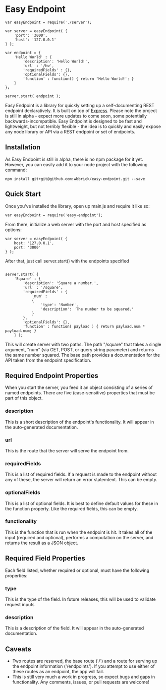 # Easy Endpoint

```
var easyEndpoint = require('./server');

var server = easyEndpoint( {
	'port': '3000',
	'host': '127.0.0.1'
} );

var endpoint = {
	'Hello World' : {
		'description': 'Hello World!',
		'url' : '/hw',
		'requiredFields' : {},
		'optionalFields': {},
		'function' : function() { return 'Hello World!'; }
	}
};

server.start( endpoint );
```

Easy Endpoint is a library for quickly setting up a self-documenting REST endpoint declaratively.  It is built on top of [Express](http://expressjs.com/).  Please note the project is still in alpha - expect more updates to come soon, some potentially backwards-incompatible.  Easy Endpoint is designed to be fast and lightweight, but not terribly flexible - the idea is to quickly and easily expose any node library or API via a REST endpoint or set of endpoints.

## Installation

As Easy Endpoint is still in alpha, there is no npm package for it yet.  However, you can easily add it to your node project with the following command:

```
npm install git+git@github.com:wbbrick/easy-endpoint.git --save
```

## Quick Start

Once you've installed the library, open up main.js and require it like so:

```
var easyEndpoint = require('easy-endpoint');
```

From there, initialize a web server with the port and host specified as options:

```
var server = easyEndpoint( {
	host: '127.0.0.1',
	port: '3000'
} );
```

After that, just call server.start() with the endpoints specified

```

server.start( {
	'Square' : {
		'description': 'Square a number.',
		'url' : '/square',
		'requiredFields' : {
			'num' :
			{
				'type': 'Number',
				'description': 'The number to be squared.'
			}
		},
		'optionalFields': {},
		'function' : function( payload ) { return payload.num * payload.num; }
	} );
```

This will create server with two paths.  The path "/square" that takes a single argument, "num" (via GET, POST, or query string parameter) and returns the same number squared.  The base path provides a documentation for the API taken from the endpoint specification.

## Required Endpoint Properties

When you start the server, you feed it an object consisting of a series of named endpoints.  There are five (case-sensitive) properties that must be part of this object.

### description

This is a short description of the endpoint's functionality. It will appear in the auto-generated documentation.

### url

This is the route that the server will serve the endpoint from.

### requiredFields

This is a list of required fields.  If a request is made to the endpoint without any of these, the server will return an error statemtent.  This can be empty.

### optionalFields

This is a list of optional fields.  It is best to define default values for these in the function property.  Like the required fields, this can be empty.

### functionality

This is the function that is run when the endpoint is hit.  It takes all of the input (required and optional), performs a computation on the server, and returns the result as a JSON object.

## Required Field Properties

Each field listed, whether required or optional, must have the following properties:

### type

This is the type of the field.  In future releases, this will be used to validate request inputs

### description

This is a description of the field.  It will appear in the auto-generated documentation.

## Caveats

- Two routes are reserved, the base route ('/') and a route for serving up the endpoint information ('/endpoints').  If you attempt to use either of these routes as an endpoint, the app will fail.
- This is still very much a work in progress, so expect bugs and gaps in functionality.  Any comments, issues, or pull requests are welcome!

